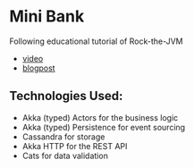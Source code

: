# Mini Bank

Following educational tutorial of Rock-the-JVM

- [video](https://www.youtube.com/watch?v=PPIPGzrc2wo&t=907s&ab_channel=RocktheJVM)
- [blogpost](https://rockthejvm.com/articles/a-scala-project-with-akka-cats-and-cassandra)

## Technologies Used:

- Akka (typed) Actors for the business logic 
- Akka (typed) Persistence for event sourcing 
- Cassandra for storage 
- Akka HTTP for the REST API 
- Cats for data validation